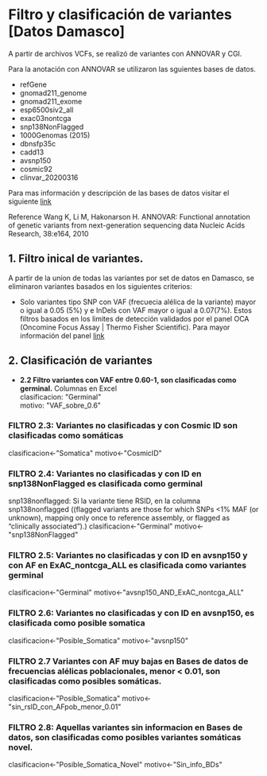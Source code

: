 # Filtro y clasificación de variantes [Datos Damasco]

A partir de archivos VCFs, se realizó de variantes con ANNOVAR y CGI. 

Para la anotación con ANNOVAR se utilizaron las sguientes bases de datos.
- refGene
- gnomad211_genome 
- gnomad211_exome
- esp6500siv2_all
- exac03nontcga
- snp138NonFlagged
- 1000Genomas (2015)
- dbnsfp35c
- cadd13
- avsnp150
- cosmic92
- clinvar_20200316

Para mas información y descripción de las bases de datos visitar el siguiente [link](https://annovar.openbioinformatics.org/en/latest/user-guide/filter/)

Reference
Wang K, Li M, Hakonarson H. ANNOVAR: Functional annotation of genetic variants from next-generation sequencing data Nucleic Acids Research, 38:e164, 2010

## 1. Filtro inical de variantes.

A partir de la uníon de todas las variantes por set de datos en Damasco, se eliminaron variantes basados en los siguientes criterios: <br>
- Solo variantes tipo SNP con VAF (frecuecia alélica de la variante) mayor o igual a 0.05 (5%) y e InDels con VAF mayor o igual a 0.07(7%). Estos filtros basados en los limites de detección validados por el panel OCA (Oncomine Focus Assay | Thermo Fisher Scientific). Para mayor información del panel [link](https://docs.google.com/presentation/d/1RMWfWdQEMmEO8QXOeL9V23UQObzv1bLDHuzy44ZFx88/edit?usp=sharing)

## 2. Clasificación de variantes

- **2.2 Filtro variantes con VAF entre 0.60-1, son clasificadas como germinal.**
Columnas en Excel<br>
clasificacion: "Germinal" <br>
motivo: "VAF_sobre_0.6"<br>

### FILTRO 2.3: Variantes no clasificadas y con Cosmic ID son clasificadas como somáticas
clasificacion<-"Somatica"
motivo<-"CosmicID"

### FILTRO 2.4: Variantes no clasificadas y con ID en snp138NonFlagged  es clasificada como germinal
snp138nonflagged: Si la variante tiene RSID, en la columna 
snp138nonflagged ((flagged variants are those for which SNPs <1% MAF (or unknown), mapping only once to reference assembly, or flagged as “clinically associated”).)
clasificacion<-"Germinal"
motivo<-"snp138NonFlagged"

### FILTRO 2.5: Variantes no clasificadas y con ID en avsnp150 y con AF en ExAC_nontcga_ALL es clasificada como variantes germinal
clasificacion<-"Germinal"
motivo<-"avsnp150_AND_ExAC_nontcga_ALL"

### FILTRO 2.6: Variantes no clasificadas y con ID en avsnp150, es clasificada como posible somatica
clasificacion<-"Posible_Somatica"
motivo<-"avsnp150"

### FILTRO 2.7 Variantes con AF muy bajas en Bases de datos de frecuencias alélicas poblacionales, menor < 0.01, son clasificadas como posibles somáticas. 
clasificacion<-"Posible_Somatica"
motivo<-"sin_rsID_con_AFpob_menor_0.01"

### FILTRO 2.8: Aquellas variantes sin informacion en Bases de datos, son clasificadas como posibles variantes somáticas novel.
clasificacion<-"Posible_Somatica_Novel"
motivo<-"Sin_info_BDs"
